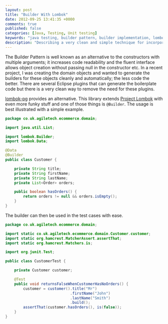 ```yaml
---
layout: post
title: "Builder With Lombok"
date: 2012-09-25 13:41:35 +0000
comments: true
published: false
categories: [Java, Testing, Unit testing]
keywords: "java testing, builder pattern, builder implementation, lombok"
description: "Describing a very clean and simple technique for incorportating the  builder pattern espcially for unit tests"
---
```


The Builder Pattern is well known as an alternative to the constructors with multiple arguments; it increases code readability and the fluent interface allows object creation without passing null in the constructor etc. In a recent project, I was creating the domain objects and wanted to generate the builders for these objects cleanly and automatically; the less code the better. There are several Eclipse plugins that can generate the boilerplate code but there is a very clean way to remove the need for these plugins.

<!-- more -->

[lombok-pg](https://github.com/peichhorn/lombok-pg) provides an alternative. This library extends [Project Lombok](http://projectlombok.org/) with even more funky stuff and one of those things is `@Builder`. The usage is best illustrated with a simple example.

``` java
package co.uk.agiletech.ecommerce.domain;

import java.util.List;

import lombok.Builder;
import lombok.Data;

@Data
@Builder
public class Customer {

    private String title;
    private String firstName;
    private String lastName;
    private List<Order> orders;

    public boolean hasOrders() {
        return orders != null && orders.isEmpty();
    }
}
```

The builder can then be used in the test cases with ease.

``` java
package co.uk.agiletech.ecommerce.domain;

import static co.uk.agiletech.ecommerce.domain.Customer.customer;
import static org.hamcrest.MatcherAssert.assertThat;
import static org.hamcrest.Matchers.is;

import org.junit.Test;

public class CustomerTest {

    private Customer customer;

    @Test
    public void returnsFalseWhenCustomerHasNoOrders() {
        customer = customer().title("Mr")
                             .firstName("John")
                             .lastName("Smith")
                             .build();
        assertThat(customer.hasOrders(), is(false));
    }
}
```

 


